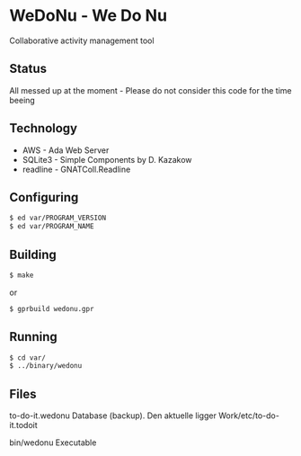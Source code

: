 
# WeDoNu - We Do Nu
Collaborative activity management tool

## Status
All messed up at the moment - Please do not consider this code for the time beeing

## Technology
* AWS - Ada Web Server
* SQLite3 - Simple Components by D. Kazakow
* readline - GNATColl.Readline

## Configuring
```sh
$ ed var/PROGRAM_VERSION
$ ed var/PROGRAM_NAME
```

## Building
```sh
$ make
```

or

```sh
$ gprbuild wedonu.gpr
```

## Running
```sh
$ cd var/
$ ../binary/wedonu
```

## Files
to-do-it.wedonu
   Database (backup). Den aktuelle ligger Work/etc/to-do-it.todoit

bin/wedonu
   Executable




